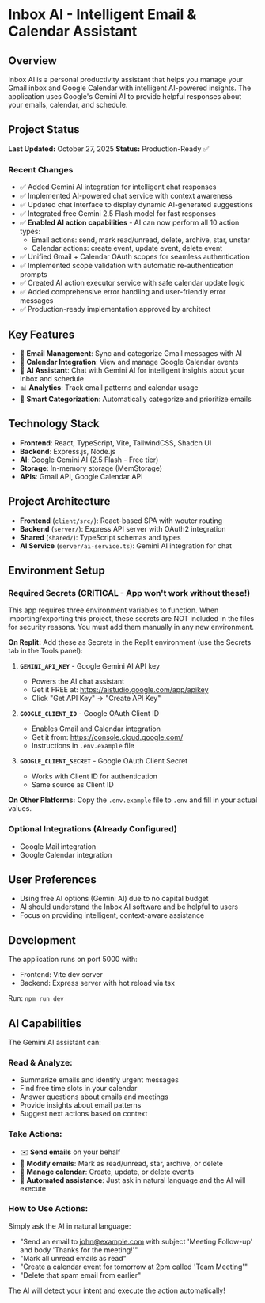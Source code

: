 # Inbox AI - Intelligent Email & Calendar Assistant

## Overview
Inbox AI is a personal productivity assistant that helps you manage your Gmail inbox and Google Calendar with intelligent AI-powered insights. The application uses Google's Gemini AI to provide helpful responses about your emails, calendar, and schedule.

## Project Status
**Last Updated:** October 27, 2025
**Status:** Production-Ready ✅

### Recent Changes
- ✅ Added Gemini AI integration for intelligent chat responses
- ✅ Implemented AI-powered chat service with context awareness
- ✅ Updated chat interface to display dynamic AI-generated suggestions
- ✅ Integrated free Gemini 2.5 Flash model for fast responses
- ✅ **Enabled AI action capabilities** - AI can now perform all 10 action types:
  - Email actions: send, mark read/unread, delete, archive, star, unstar
  - Calendar actions: create event, update event, delete event
- ✅ Unified Gmail + Calendar OAuth scopes for seamless authentication
- ✅ Implemented scope validation with automatic re-authentication prompts
- ✅ Created AI action executor service with safe calendar update logic
- ✅ Added comprehensive error handling and user-friendly error messages
- ✅ Production-ready implementation approved by architect

## Key Features
- 📧 **Email Management**: Sync and categorize Gmail messages with AI
- 📅 **Calendar Integration**: View and manage Google Calendar events
- 💬 **AI Assistant**: Chat with Gemini AI for intelligent insights about your inbox and schedule
- 📊 **Analytics**: Track email patterns and calendar usage
- 🔔 **Smart Categorization**: Automatically categorize and prioritize emails

## Technology Stack
- **Frontend**: React, TypeScript, Vite, TailwindCSS, Shadcn UI
- **Backend**: Express.js, Node.js
- **AI**: Google Gemini AI (2.5 Flash - Free tier)
- **Storage**: In-memory storage (MemStorage)
- **APIs**: Gmail API, Google Calendar API

## Project Architecture
- **Frontend** (`client/src/`): React-based SPA with wouter routing
- **Backend** (`server/`): Express API server with OAuth2 integration
- **Shared** (`shared/`): TypeScript schemas and types
- **AI Service** (`server/ai-service.ts`): Gemini AI integration for chat

## Environment Setup

### Required Secrets (CRITICAL - App won't work without these!)

This app requires three environment variables to function. When importing/exporting this project, these secrets are NOT included in the files for security reasons. You must add them manually in any new environment.

**On Replit:**
Add these as Secrets in the Replit environment (use the Secrets tab in the Tools panel):

1. **`GEMINI_API_KEY`** - Google Gemini AI API key
   - Powers the AI chat assistant
   - Get it FREE at: https://aistudio.google.com/app/apikey
   - Click "Get API Key" → "Create API Key"

2. **`GOOGLE_CLIENT_ID`** - Google OAuth Client ID
   - Enables Gmail and Calendar integration
   - Get it from: https://console.cloud.google.com/
   - Instructions in `.env.example` file

3. **`GOOGLE_CLIENT_SECRET`** - Google OAuth Client Secret
   - Works with Client ID for authentication
   - Same source as Client ID

**On Other Platforms:**
Copy the `.env.example` file to `.env` and fill in your actual values.

### Optional Integrations (Already Configured)
- Google Mail integration
- Google Calendar integration

## User Preferences
- Using free AI options (Gemini AI) due to no capital budget
- AI should understand the Inbox AI software and be helpful to users
- Focus on providing intelligent, context-aware assistance

## Development
The application runs on port 5000 with:
- Frontend: Vite dev server
- Backend: Express server with hot reload via tsx

Run: `npm run dev`

## AI Capabilities
The Gemini AI assistant can:

### Read & Analyze:
- Summarize emails and identify urgent messages
- Find free time slots in your calendar
- Answer questions about emails and meetings
- Provide insights about email patterns
- Suggest next actions based on context

### Take Actions:
- ✉️ **Send emails** on your behalf
- 📧 **Modify emails**: Mark as read/unread, star, archive, or delete
- 📅 **Manage calendar**: Create, update, or delete events
- 🤖 **Automated assistance**: Just ask in natural language and the AI will execute

### How to Use Actions:
Simply ask the AI in natural language:
- "Send an email to john@example.com with subject 'Meeting Follow-up' and body 'Thanks for the meeting!'"
- "Mark all unread emails as read"
- "Create a calendar event for tomorrow at 2pm called 'Team Meeting'"
- "Delete that spam email from earlier"

The AI will detect your intent and execute the action automatically!
